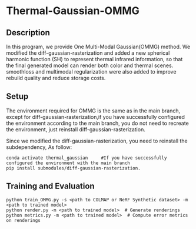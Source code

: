# Thermal-Gaussian-OMMG

## Description

In this program, we provide One Multi-Modal Gaussian(OMMG) method. We modified the diff-gaussian-rasterization and added a new spherical harmonic function (SH) to represent thermal infrared information, so that the final generated model can render both color and thermal scenes. smoothloss and multimodal regularization were also added to improve rebuild quality and reduce storage costs.

## Setup
The environment required for OMMG is the same as in the main branch, except for diff-gaussian-rasterization,if you have successfully configured the environment according to the main branch, you do not need to recreate the environment, just reinstall diff-gaussian-rasterization.

Since we modified the diff-gaussian-rasterization, you need to reinstall the subdependency, As follow:

```
conda activate thermal_gaussian     #If you have successfully configured the environment with the main branch
pip install submodules/diff-gaussian-rasterization.
```

## Training and Evaluation

```
python train_OMMG.py -s <path to COLMAP or NeRF Synthetic dataset> -m <path to trained model>
python render.py -m <path to trained model>  # Generate renderings
python metrics.py -m <path to trained model>  # Compute error metrics on renderings
```
